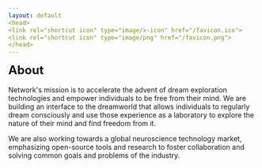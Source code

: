 ```yaml
---
layout: default
<head>
<link rel="shortcut icon" type="image/x-icon" href="/favicon.ico">
<link rel="shortcut icon" type="image/png" href="/favicon.png">
</head>
---
```


<b><font size="5">About</font></b>
<br>
<br>
Network's mission is to accelerate the advent of dream exploration technologies and empower individuals to be free from their mind. We are building an interface to the dreamworld that allows individuals to regularly dream consciously and use those experience as a laboratory to explore the nature of their mind and find freedom from it. 

We are also working towards a global neuroscience technology market, emphasizing open-source tools and research to foster collaboration and solving common goals and problems of the industry.


